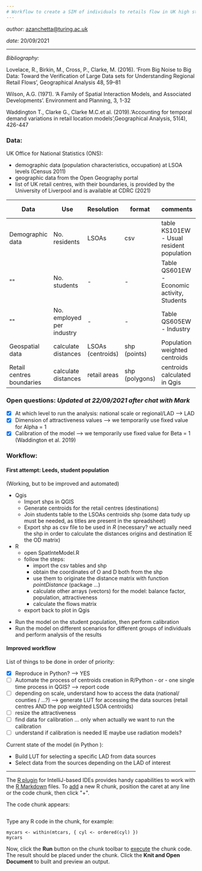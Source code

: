 ```yaml
---
# Workflow to create a SIM of individuals to retails flow in UK high streets
---
```

*author:* azanchetta@turing.ac.uk

*date:* 20/09/2021

---
*Bibliography:*

Lovelace, R., Birkin, M., Cross, P., Clarke, M. (2016). ‘From Big Noise to Big Data: Toward the Verification of Large Data sets for Understanding Regional Retail Flows’, Geographical Analysis 48, 59–81

Wilson, A.G. (1971). ‘A Family of Spatial Interaction Models, and Associated Developments’. Environment and Planning, 3, 1-32

Waddington T., Clarke G., Clarke M.C.et al. (2019).‘Accounting for temporal demand variations in retail location models’,Geographical Analysis, 51(4), 426-447


### Data:
UK Office for National Statistics (ONS):
- demographic data (population characteristics, occupation) at LSOA levels (Census 2011)
- geographic data from the Open Geography portal
- list of UK retail centres, with their boundaries, is provided by the University of Liverpool and is available at CDRC (2021)

Data | Use | Resolution | format | comments | link to source
---- | --- | ---------- | ------ | -------- | --- 
Demographic data | No. residents | LSOAs | csv | table KS101EW - Usual resident population | [Census 2011](https://www.nomisweb.co.uk/query/select/getdatasetbytheme.asp?theme=75&subgrp=Key+Statistics)
"" | No. students | - | - | Table QS601EW - Economic activity, Students | -
"" | No. employed per industry | - | - | Table QS605EW - Industry | - 
Geospatial data | calculate distances | LSOAs (centroids) | shp (points) | Population weighted centroids | [ONS geoportal](https://geoportal.statistics.gov.uk/datasets/lower-layer-super-output-areas-december-2011-population-weighted-centroids/explore)
Retail centres boundaries | calculate distances | retail areas | shp (polygons) | centroids calculated in Qgis | [CDRC](https://data.cdrc.ac.uk/dataset/retail-centre-boundaries)

### Open questions: *Updated at 22/09/2021 after chat with Mark*
- [X] At which level to run the analysis: national scale or regional/LAD --> LAD
- [X] Dimension of attractiveness values --> we temporarily use fixed value for Alpha = 1
- [X] Calibration of the model --> we temporarily use fixed value for Beta = 1 (Waddington et al. 2019)

### Workflow:

#### First attempt: Leeds, student population
(Working, but to be improved and automated)
* Qgis
    * Import shps in QGIS
    * Generate centroids for the retail centres (destinations)
    * Join students table to the LSOAs centroids shp (some data tudy up must be needed, as titles are present in the spreadsheet)
    * Export shp as csv file to be used in *R* (necessary? we actually need the shp in order to calculate the distances origins and destination IE the OD matrix)
* R
    * open SpatInteModel.R
    * follow the steps:
        * import the csv tables and shp
        * obtain the coordinates of O and D both from the shp
        * use them to originate the distance matrix with function *pointDistance* (package ...)
        * calculate other arrays (vectors) for the model: balance factor, population, attractiveness
        * calculate the flows matrix
    * export back to plot in Qgis
- Run the model on the student population, then perform calibration
- Run the model on different scenarios for different groups of individuals and perform analysis of the results

#### Improved workflow
List of things to be done in order of priority:
- [X] Reproduce in Python? --> YES
- [ ] Automate the process of centroids creation in R/Python - or - one single time process in QGIS? --> report code
- [ ] depending on scale, understand how to access the data (national/ counties / ...?) --> generate LUT for accessing the data sources (retail centres AND the pop weighted LSOA centroids)
- [ ] resize the attractiveness
- [ ] find data for calibration ... only when actually we want to run the calibration
- [ ] understand if calibration is needed IE maybe use radiation models?

Current state of the model (in Python ):
* Build LUT for selecting a specific LAD from data sources
* Select data from the sources depending on the LAD of interest




--------------

The [R plugin](https://www.jetbrains.com/help/pycharm/r-plugin-support.html) for IntelliJ-based IDEs provides
handy capabilities to work with the [R Markdown](https://www.jetbrains.com/help/pycharm/r-markdown.html) files.
To [add](https://www.jetbrains.com/help/pycharm/r-markdown.html#add-code-chunk) a new R chunk,
position the caret at any line or the code chunk, then click "+".

The code chunk appears:
```{r}
```

Type any R code in the chunk, for example:
```{r}
mycars <- within(mtcars, { cyl <- ordered(cyl) })
mycars
```

Now, click the **Run** button on the chunk toolbar to [execute](https://www.jetbrains.com/help/pycharm/r-markdown.html#run-r-code) the chunk code. The result should be placed under the chunk.
Click the **Knit and Open Document** to built and preview an output.